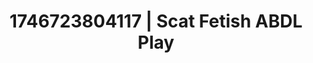 ---
categories:
- Intimate storytelling
- Artistic control
- AI-generated
- Eye contact kink
- Erotic dance
- ASMR
- Cosplay
- Hands behind back
image: /assets/images/1746723804117.jpg
layout: post
seo:
  description: Featured content with high-quality Scat Fetish, ABDL Play. HD images
    available.
  keywords: Scat Fetish, ABDL Play
  og_image: /assets/images/1746723804117.jpg
  schema_type: VisualArtwork
tags:
- ABDL Play
- Scat Fetish
- '#1746723804117'
title: 1746723804117 | Scat Fetish ABDL Play
---